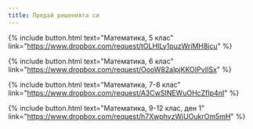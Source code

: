 ```yaml
---
title: Предай решенията си
---
```

{% include button.html text="Математика, 5 клас" link="https://www.dropbox.com/request/tOLHILy1puzWriMH8jcu" %}

{% include button.html text="Математика, 6 клас" link="https://www.dropbox.com/request/OooW82alpjKKOIPvIISx" %}

{% include button.html text="Математика, 7-8 клас" link="https://www.dropbox.com/request/A3CwSINEWuOHcZfIp4nI" %}

{% include button.html text="Математика, 9-12 клас, ден 1" link="https://www.dropbox.com/request/h7XwphyzWjUOukrOm5mH" %}
